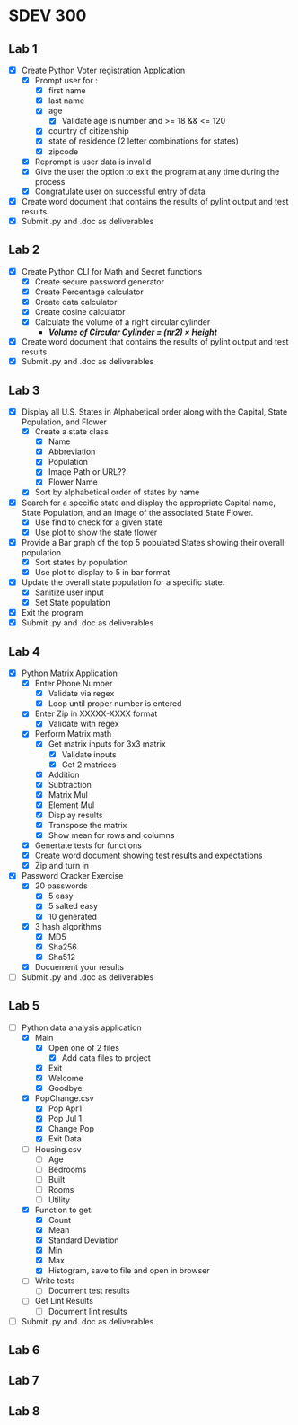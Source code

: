 # SDEV 300
## Lab 1
- [x] Create Python Voter registration Application
  - [x] Prompt user for :
    - [x] first name
    - [x] last name
    - [x] age
      - [x] Validate age is number and >= 18 && <= 120
    - [x] country of citizenship
    - [x] state of residence (2 letter combinations for states)
    - [x] zipcode
  - [x] Reprompt is user data is invalid
  - [x] Give the user the option to exit the program at any time during the process
  - [x] Congratulate user on successful entry of data
- [x] Create word document that contains the results of pylint output and test results
- [x] Submit .py and .doc as deliverables

## Lab 2
- [x] Create Python CLI for Math and Secret functions
  - [x] Create secure password generator
  - [x] Create Percentage calculator
  - [x] Create data calculator
  - [x] Create cosine calculator
  - [x] Calculate the volume of a right circular cylinder
    - ***Volume of Circular Cylinder = (πr2) × Height***
- [x] Create word document that contains the results of pylint output and test results
- [x] Submit .py and .doc as deliverables

## Lab 3
- [x] Display all U.S. States in Alphabetical order along with the
Capital, State Population, and Flower
  - [x] Create a state class
    - [x] Name
    - [x] Abbreviation
    - [x] Population
    - [x] Image Path or URL??
    - [x] Flower Name
  - [x] Sort by alphabetical order of states by name
- [x] Search for a specific state and display the appropriate Capital
name, State Population, and an image of the associated State Flower.
  - [x] Use find to check for a given state 
  - [x] Use plot to show the state flower
- [x] Provide a Bar graph of the top 5 populated States showing their
overall population.
  - [x] Sort states by population
  - [x] Use plot to display to 5 in bar format
- [x] Update the overall state population for a specific state.
  - [x] Sanitize user input
  - [x] Set State population
- [x] Exit the program
- [x] Submit .py and .doc as deliverables

## Lab 4
- [x] Python Matrix Application
  - [x] Enter Phone Number
    - [x] Validate via regex
    - [x] Loop until proper number is entered
  - [x] Enter Zip in XXXXX-XXXX format
    - [x] Validate with regex
  - [x] Perform Matrix math
    - [x] Get matrix inputs for 3x3 matrix
      - [x] Validate inputs
      - [x] Get 2 matrices
    - [x] Addition
    - [x] Subtraction
    - [x] Matrix Mul
    - [x] Element Mul
    - [x] Display results
    - [x] Transpose the matrix
    - [x] Show mean for rows and columns
  - [x] Genertate tests for functions
  - [x] Create word document showing test results and expectations
  - [x] Zip and turn in
- [x] Password Cracker Exercise
  - [x] 20 passwords
    - [x] 5 easy
    - [x] 5 salted easy
    - [x] 10 generated
  - [x] 3 hash algorithms
    - [x] MD5
    - [x] Sha256
    - [x] Sha512
  - [x] Docuement your results
- [ ] Submit .py and .doc as deliverables

## Lab 5
- [ ] Python data analysis application
  - [x] Main 
    - [x] Open one of 2 files
      - [x] Add data files to project
    - [x] Exit
    - [x] Welcome
    - [x] Goodbye
  - [x] PopChange.csv
    - [x] Pop Apr1
    - [x] Pop Jul 1
    - [x] Change Pop
    - [x] Exit Data
  - [ ] Housing.csv
    - [ ] Age
    - [ ] Bedrooms
    - [ ] Built
    - [ ] Rooms
    - [ ] Utility
  - [x] Function to get:
    - [x] Count 
    - [x] Mean 
    - [x] Standard Deviation 
    - [x] Min 
    - [x] Max 
    - [x] Histogram, save to file and open in browser
  - [ ] Write tests
    - [ ] Document test results
  - [ ] Get Lint Results
    - [ ] Document lint results
- [ ] Submit .py and .doc as deliverables

## Lab 6
## Lab 7
## Lab 8
